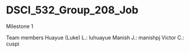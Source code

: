 # DSCI_532_Group_208_Job
Milestone 1


Team members
Huayue (Luke) L.: luhuayue
Manish J.: manishpj 
Victor C.: cuspi